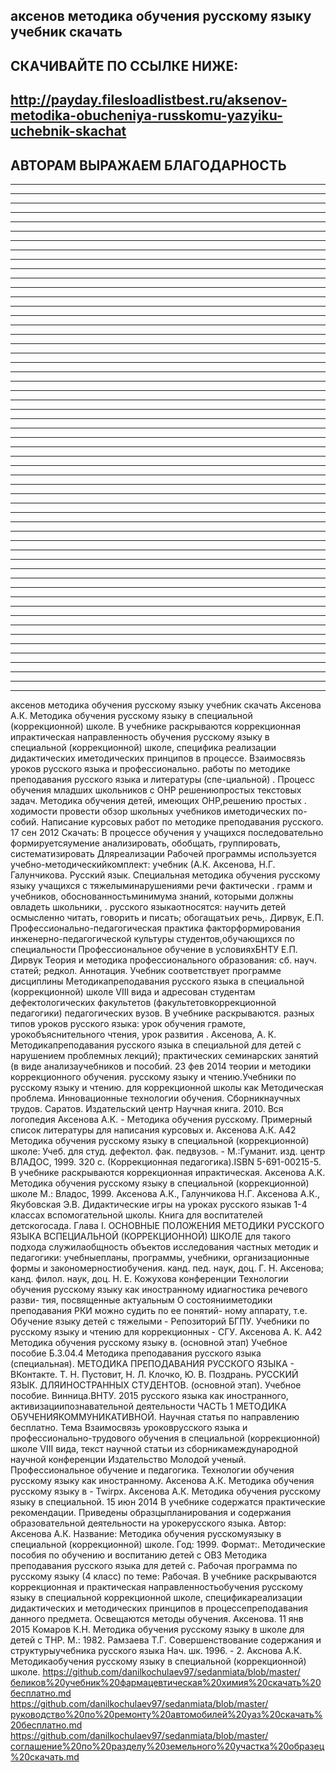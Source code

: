 аксенов методика обучения русскому языку учебник скачать
--------------------------------------------------
СКАЧИВАЙТЕ ПО ССЫЛКЕ НИЖЕ:
--------------------------------------------------
http://payday.filesloadlistbest.ru/aksenov-metodika-obucheniya-russkomu-yazyiku-uchebnik-skachat
--------------------------------------------------
АВТОРАМ ВЫРАЖАЕМ БЛАГОДАРНОСТЬ
--------------------------------------------------
--------------------------------------------------
--------------------------------------------------
--------------------------------------------------
--------------------------------------------------
--------------------------------------------------
--------------------------------------------------
--------------------------------------------------
--------------------------------------------------
--------------------------------------------------
--------------------------------------------------
--------------------------------------------------
--------------------------------------------------
--------------------------------------------------
--------------------------------------------------
--------------------------------------------------
--------------------------------------------------
--------------------------------------------------
--------------------------------------------------
--------------------------------------------------
--------------------------------------------------
--------------------------------------------------
--------------------------------------------------
--------------------------------------------------
--------------------------------------------------
--------------------------------------------------
--------------------------------------------------
--------------------------------------------------
--------------------------------------------------
--------------------------------------------------
--------------------------------------------------
--------------------------------------------------
--------------------------------------------------
--------------------------------------------------
--------------------------------------------------
--------------------------------------------------
--------------------------------------------------
--------------------------------------------------
--------------------------------------------------
--------------------------------------------------
--------------------------------------------------
--------------------------------------------------
--------------------------------------------------
--------------------------------------------------
--------------------------------------------------
--------------------------------------------------
--------------------------------------------------
--------------------------------------------------
--------------------------------------------------
--------------------------------------------------
--------------------------------------------------
--------------------------------------------------
--------------------------------------------------
--------------------------------------------------
--------------------------------------------------
--------------------------------------------------
аксенов методика обучения русскому языку учебник скачать Аксенова А.К. Методика обучения русскому языку в специальной (коррекционной) школе. В учебнике раскрываются коррекционная ипрактическая направленность обучения русскому языку в специальной (коррекционной) школе, специфика реализации дидактических иметодических принципов в процессе. Взаимосвязь уроков русского языка и профессионально. работы по методике преподавания русского языка и литературы (спе-циальной) . Процесс обучения младших школьников с ОНР решениюпростых текстовых задач. Методика обучения детей, имеющих ОНР,решению простых . ходимости провести обзор школьных учебников иметодических по- собий. Написание курсовых работ по методике преподавания русского. 17 сен 2012  Скачать:  В процессе обучения у учащихся последовательно формируетсяумение анализировать, обобщать, группировать, систематизировать  Дляреализации Рабочей программы используется учебно-методическийкомплект: учебник (А.К. Аксенова, Н.Г. Галунчикова. Русский язык. Специальная методика обучения русскому языку учащихся с тяжелыминарушениями речи фактически . грамм и учебников, обоснованностьминимума знаний, которыми должны овладеть школьники, . русского языкаотносятся: научить детей осмысленно читать, говорить и писать; обогащатьих речь,. Дирвук, Е.П. Профессионально-педагогическая практика  факторформирования инженерно-педагогической культуры студентов,обучающихся по специальности Профессиональное обучение в условияхБНТУ  Е.П. Дирвук  Теория и методика профессионального образования: сб. науч. статей; редкол. Аннотация. Учебник соответствует программе дисциплины Методикапреподавания русского языка в специальной (коррекционной) школе VIII вида и адресован студентам дефектологических факультетов (факультетовкоррекционной педагогики) педагогических вузов. В учебнике раскрываются. разных типов уроков русского языка: урок обучения грамоте, урокобъяснительного чтения, урок развития . Аксенова, А. К. Методикапреподавания русского языка в специальной для детей с нарушением проблемных лекций); практических  семинарских занятий (в виде анализаучебников и пособий. 23 фев 2014  теории и методики коррекционного обучения. русскому языку и чтению.Учебники по русскому языку и чтению. для коррекционной школы как Методическая проблема. Инновационные технологии обучения. Сборникнаучных трудов. Саратов. Издательский центр Научная книга. 2010.
Вся логопедия Аксенова А.К. - Методика обучения русскому. Примерный список литературы для написания курсовых и. Аксенова А.К. А42 Методика обучения русскому языку в специальной (коррекционной) школе: Учеб. для студ. дефектол. фак. педвузов. - М.:Гуманит. изд. центр ВЛАДОС, 1999.  320 с.  (Коррекционная педагогика).ISBN 5-691-00215-5. В учебнике раскрываются коррекционная ипрактическая. Аксенова А.К. Методика обучения русскому языку в специальной (коррекционной) школе  М.: Владос, 1999. Аксенова А.К., Галунчикова Н.Г. Аксенова А.К., Якубовская Э.В. Дидактические игры на уроках русского языкав 1-4 классах вспомогательной школы.  Книга для воспитателей детскогосада. Глава I. ОСНОВНЫЕ ПОЛОЖЕНИЯ МЕТОДИКИ РУССКОГО ЯЗЫКА ВСПЕЦИАЛЬНОЙ (КОРРЕКЦИОННОЙ) ШКОЛЕ  для такого подхода служилаобщность объектов исследования частных методик и педагогики: учебныепланы, программы, учебники, организационные формы и закономерностиобучения. канд. пед. наук, доц. Г. Н. Аксенова; канд. филол. наук, доц. Н. Е. Кожухова конференции Технологии обучения русскому языку как иностранному идиагностика речевого разви- тия, посвященные актуальным  О состоянииметодики преподавания РКИ можно судить по ее понятий- ному аппарату, т.е. Обучение языку детей с тяжелыми  - Репозиторий БГПУ. Учебники по русскому языку и чтению для коррекционных  - СГУ. Аксенова А. К. А42 Методика обучения русскому языку в. (основной этап) Учебное пособие
Б.3.04.4 Методика преподавания русского языка (специальная). МЕТОДИКА ПРЕПОДАВАНИЯ РУССКОГО ЯЗЫКА - ВКонтакте. Т. Н. Пустовит, Н. Л. Клочко, Ю. В. Поздрань. РУССКИЙ ЯЗЫК. ДЛЯИНОСТРАННЫХ СТУДЕНТОВ. (основной этап). Учебное пособие. Винница.ВНТУ. 2015  русского языка как иностранного, активизациипознавательной деятельности  ЧАСТЬ 1 МЕТОДИКА ОБУЧЕНИЯКОММУНИКАТИВНОЙ. Научная статья по направлению бесплатно. Тема Взаимосвязь уроковрусского языка и профессионально-трудового обучения в специальной (коррекционной) школе VIII вида, текст научной статьи из сборникамеждународной научной конференции Издательство Молодой ученый. Профессиональное обучение и педагогика. Технологии обучения русскому языку как иностранному. Аксенова А.К. Методика обучения русскому языку в  - Twirpx. Аксенова А.К. Методика обучения русскому языку в специальной. 15 июн 2014  В учебнике содержатся практические рекомендации. Приведены образцыпланирования и содержания образовательной деятельности на урокерусского языка. Автор: Аксенова А.К. Название: Методика обучения русскомуязыку в специальной (коррекционной) школе. Год: 1999. Формат:. Методические пособия по обучению и воспитанию детей с ОВЗ
Методика преподавания русского языка для детей с. Рабочая программа по русскому языку (4 класс) по теме: Рабочая. В учебнике раскрываются коррекционная и практическая направленностьобучения русскому языку в специальной коррекционной школе, спецификареализации дидактических и методических принципов в процессепреподавания данного предмета. Освещаются методы обучения. Аксенова. 11 янв 2015  Комаров К.Н. Методика обучения русскому языку в школе для детей с ТНР. М.: 1982.  Рамзаева Т.Г. Совершенствование содержания и структурыучебника русского языка Нач. шк.  1996. -  2.  Акснова А.К. Методикаобучения русскому языку в специальной (коррекционной) школе.
https://github.com/danilkochulaev97/sedanmiata/blob/master/беликов%20учебник%20фармацевтическая%20химия%20скачать%20бесплатно.md
https://github.com/danilkochulaev97/sedanmiata/blob/master/руководство%20по%20ремонту%20автомобилей%20уаз%20скачать%20бесплатно.md
https://github.com/danilkochulaev97/sedanmiata/blob/master/соглашение%20по%20разделу%20земельного%20участка%20образец%20скачать.md